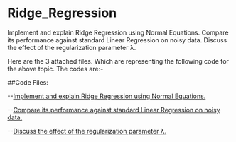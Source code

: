 # Ridge_Regression
Implement and explain Ridge Regression using Normal Equations. Compare its performance against standard Linear Regression on noisy data. Discuss the effect of the regularization parameter λ.

Here are the 3 attached files. Which are representing the following code for the above topic. The codes are:-

##Code Files:

--[Implement and explain Ridge Regression using Normal Equations.](temp.cpp)

--[Compare its performance against standard Linear Regression on noisy data.](RR_Performance.cpp)

--[Discuss the effect of the regularization parameter λ.](oooo.cpp)